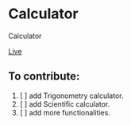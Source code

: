 # Calculator
Calculator

[Live](http://zeyadetman.github.io/Calculator/)

## To contribute:
1. [ ] add Trigonometry calculator.
1. [ ] add Scientific calculator.
1. [ ] add more functionalities.

